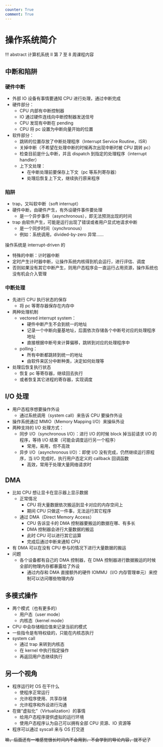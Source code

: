 ```yaml
---
counter: True
comment: True
---
```


# 操作系统简介

!!! abstract
    计算机系统 Ⅱ 第 7 至 8 周课程内容

## 中断和陷阱
### 硬件中断
- 外部 IO 设备有事情要通知 CPU 进行处理，通过中断完成
- 硬件部分：
    - CPU 内部有中断控制器
    - IO 通过硬件连线向中断控制器发送信号
    - CPU 发现有中断在 pending
    - CPU 将 pc 设置为中断向量开始的位置
- 软件部分：
    - 跳转的位置存放了中断处理程序（Interrupt Service Routine，ISR）
    - 关掉中断（不希望在处理中断的时候再次出现中断时被 CPU 跳转 pc）
    - 检查目前是什么中断，并且 dispatch 到指定的处理程序（interrupt handler）
    - 上下文处理：
        - 在中断处理前要保存上下文（pc 等系列寄存器）
        - 处理后恢复上下文，继续执行原来程序

### 陷阱
- trap，又叫软中断（soft interrupt）
- 硬件中断，由硬件产生，有外设硬件事件要处理
    - 是一个异步事件（asynchronous），即无法预测出现的时间
- trap 由软件产生，可能是运行出现了错误或者用户显式地请求中断
    - 是一个同步时间（synchronous）
    - 例如：系统调用，divided-by-zero 异常……

操作系统是 interrupt-driven 的

- 特殊的中断：计时器中断
- 定时产生计时器中断，让操作系统内核得到机会运行，进行评估、调度
- 否则如果没有其它中断产生，则用户态程序会一直运行占用资源，操作系统也没有机会介入管理

### 中断处理
- 先进行 CPU 执行状态的保存
    - 将 pc 等寄存器保存在内存中
- 两种处理机制
    - vectored interrupt system：
        - 硬件中断产生不会到统一的地址
        - 记录一个中断向量基地址，后面依次存储各个中断号对应的处理程序地址
        - 直接根据中断号来计算偏移，跳转到对应的处理程序中
    - polling：
        - 所有中断都跳转到统一的地址
        - 由软件来区分中断种类，决定如何处理等
- 处理后恢复执行状态
    - 恢复 pc 等寄存器，继续回去执行
    - 或者恢复其它进程的寄存器，实现调度

## I/O 处理
- 用户态程序想要操作外设
    - 通过系统调用（system call）来告诉 CPU 要操作外设
- 操作系统通过 MMIO（Memory Mapping I/O）来操纵外设
- 两种支持的 I/O 处理方式：
    - 同步 I/O（synchronous I/O）：进行 I/O 的时候 block 掉当前请求 I/O 的程序，等待 I/O 结束（可能会调度运行另一个程序）
        - 常用，易用，但不高效
    - 异步 I/O（asynchronous I/O）：即使 I/O 没有完成，仍然继续运行原程序，当 I/O 完成时，执行用户态定义的 callback 回调函数
        - 高效，常用于处理大量网络请求时

## DMA
- 比如 CPU 想让显卡在显示器上显示数据
    - 正常情况
        - CPU 将大量数据依次搬运到显卡对应的内存空间上
        - 期间 CPU 只做这一件事，无法运行其它程序
    - 通过 DMA（Direct Memory Access）
        - CPU 告诉显卡的 DMA 控制器要搬运的数据在哪、有多长
        - DMA 控制器会进行大量数据的搬运
        - 此时 CPU 可以进行其它运算
        - 完成后通过中断来通知 CPU
- 有 DMA 可以在没有 CPU 参与的情况下进行大量数据的搬运
- 问题
    - 各个设备都有自己的 DMA 控制器，在 DMA 控制器进行数据搬运的时候全部的物理内存都暴露给了外设
        - 通过内存和 DMA 直接额外的硬件 IOMMU（I/O 内存管理单元）来控制可以访问哪些物理内存
    
## 多模式操作
- 两个模式（也有更多的）
    - 用户态（user mode）
    - 内核态（kernel mode）
- CPU 中会存储相应值来记录当前的模式
- 一些指令是有特权级的，只能在内核态执行
- system call
    - 通过 trap 来转到内核态
    - 在 kernel 中执行指定操作
    - 再返回用户态继续执行

## 另一个视角
- 程序运行时 OS 在干什么
    - 使程序正常运行
    - 允许程序使用、共享存储
    - 允许程序和外设进行沟通
- 在做“虚拟化”（Virtualization）的事情
    - 给用户态程序提供虚拟的运行环境
    - 使用户态程序认为自己可以拥有全部 CPU 资源、IO 资源等
- 程序可以通过 syscall 来与 OS 打交道

~~嘛，后面还有一堆感觉很长时间内不会用到、不会学到的导论内容，就不记了~~